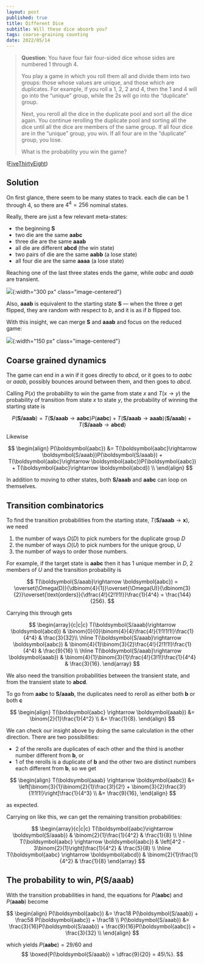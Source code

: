 ```yaml
---
layout: post
published: true
title: Different Dice
subtitle: Will these dice absorb you?
tags: coarse-graining counting
date: 2022/05/14
---
```


>**Question**: You have four fair four-sided dice whose sides are numbered 1 through 4.
>
>You play a game in which you roll them all and divide them into two groups: those whose values are unique, and those which are duplicates. For example, if you roll a 1, 2, 2 and 4, then the 1 and 4 will go into the “unique” group, while the 2s will go into the “duplicate” group.
>
>Next, you reroll all the dice in the duplicate pool and sort all the dice again. You continue rerolling the duplicate pool and sorting all the dice until all the dice are members of the same group. If all four dice are in the “unique” group, you win. If all four are in the “duplicate” group, you lose.
>
>What is the probability you win the game?

<!--more-->

([FiveThirtyEight](https://fivethirtyeight.com/features/its-elementary-my-dear-riddler/))

## Solution

On first glance, there seem to be many states to track. each die can be $1$ through $4,$ so there are $4^4 = 256$ nominal states. 

Really, there are just a few relevant meta-states:
- the beginning $\boldsymbol{S}$
- two die are the same $\boldsymbol{aabc}$ 
- three die are the same $\boldsymbol{aaab}$ 
- all die are different $\boldsymbol{abcd}$ (the win state)
- two pairs of die are the same $\boldsymbol{aabb}$ (a lose state)
- all four die are the same $\boldsymbol{aaaa}$ (a lose state)

Reaching one of the last three states ends the game, while $aabc$ and $aaab$ are transient. 

![](/img/2022-05-14-different-dice-graph.png){:width="300 px" class="image-centered"}

Also, $\boldsymbol{aaab}$ is equivalent to the starting state $\boldsymbol{S}$ — when the three $a$ get flipped, they are random with respect to $b,$ and it is as if $b$ flipped too.

With this insight, we can merge $\boldsymbol{S}$ and $\boldsymbol{aaab}$ and focus on the reduced game:

![](/img/2022-05-14-different-dice-reduced.png){:width="150 px" class="image-centered"}

## Coarse grained dynamics

The game can end in a win if it goes directly to $abcd,$ or it goes to to $aabc$ or $aaab$, possibly bounces around between them, and then goes to $abcd.$ 

Calling $P(x)$ the probability to win the game from state $x$ and $T(x\rightarrow y)$ the probability of transition from state $x$ to state $y$, the probability of winning the starting state is

$$
  P(\boldsymbol{S/aaab}) =  T(\boldsymbol{S/aaab}\rightarrow \boldsymbol{aabc})P(\boldsymbol{aabc}) + T(\boldsymbol{S/aaab}\rightarrow \boldsymbol{aaab})(\boldsymbol{S/aaab}) + T(\boldsymbol{S/aaab}\rightarrow \boldsymbol{abcd})
$$

Likewise

$$
    \begin{align}
      P(\boldsymbol{aabc}) &= T(\boldsymbol{aabc}\rightarrow \boldsymbol{S/aaab})P(\boldsymbol{S/aaab}) + T(\boldsymbol{aabc}\rightarrow \boldsymbol{aabc})P(\boldsymbol{aabc}) + T(\boldsymbol{aabc}\rightarrow \boldsymbol{abcd}) \\
    \end{align}
$$

In addition to moving to other states, both $\boldsymbol{S/aaab}$ and $\boldsymbol{aabc}$ can loop on themselves.

## Transition combinatorics

To find the transition probabilities from the starting state, $T(\boldsymbol{S/aaab}\rightarrow \boldsymbol{x}),$ we need

1. the number of ways $\Omega(D)$ to pick numbers for the duplicate group $D$
2. the number of ways $\Omega(U)$ to pick numbers for the unique group, $U$
3. the number of ways to order those numbers.

For example, if the target state is $\boldsymbol{aabc}$ then it has $1$ unique member in $D,$ $2$ members of $U$ and the transition probability is

$$
  T(\boldsymbol{S/aaab}\rightarrow \boldsymbol{aabc}) = \overset{\Omega(D)}{\dbinom{4}{1}}\overset{\Omega(U)}{\dbinom{3}{2}}\overset{\text{orders}}{\dfrac{4!}{2!1!1!}}\frac{1}{4^4} = \frac{144}{256}.
$$

Carrying this through gets

$$
  \begin{array}{c|c|c}
    T(\boldsymbol{S/aaab}\rightarrow \boldsymbol{abcd}) & \binom{0}{0}\binom{4}{4}\frac{4!}{1!1!1!1!}\frac{1}{4^4} & \frac{3}{32}\\ \hline
    T(\boldsymbol{S/aaab}\rightarrow \boldsymbol{aabc}) & \binom{4}{1}\binom{3}{2}\frac{4!}{2!1!1!}\frac{1}{4^4} & \frac{9}{16} \\ \hline
    T(\boldsymbol{S/aaab}\rightarrow \boldsymbol{aaab}) & \binom{4}{1}\binom{3}{1}\frac{4!}{3!1!}\frac{1}{4^4} & \frac{3}{16}.
  \end{array} 
$$

We also need the transition probabilities between the transient state, and from the transient state to $\boldsymbol{abcd}.$

To go from $\boldsymbol{aabc}$ to $\boldsymbol{S/aaab},$ the duplicates need to reroll as either both $\boldsymbol{b}$ or both $\boldsymbol{c}$ 

$$
  \begin{align}
    T(\boldsymbol{aabc} \rightarrow \boldsymbol{aaab}) &= \binom{2}{1}\frac{1}{4^2} \\
    &= \frac{1}{8}.
  \end{align}
$$

We can check our insight above by doing the same calculation in the other direction. There are two possibilities: 
- $2$ of the rerolls are duplicates of each other and the third is another number different from $\boldsymbol{b},$ or 
- $1$ of the rerolls is a duplicate of $\boldsymbol{b}$ and the other two are distinct numbers each different from $\boldsymbol{b},$ so we get

$$
  \begin{align}
    T(\boldsymbol{aaab} \rightarrow \boldsymbol{aabc}) &= \left[\binom{3}{1}\binom{2}{1}\frac{3!}{2!} + \binom{3}{2}\frac{3!}{1!1!1!}\right]\frac{1}{4^3} \\
      &= \frac{9}{16},
  \end{align}
$$

as expected.

Carrying on like this, we can get the remaining transition probabilities:

$$
  \begin{array}{c|c|c}
    T(\boldsymbol{aabc}\rightarrow \boldsymbol{S/aaab}) & \binom{2}{1}\frac{1}{4^2} & \frac{1}{8} \\ \hline
    T(\boldsymbol{aabc} \rightarrow \boldsymbol{aabc}) & \left[4^2 - 3\binom{2}{1}\right]\frac{1}{4^2} & \frac{5}{8} \\ \hline
    T(\boldsymbol{aabc} \rightarrow \boldsymbol{abcd}) & \binom{2}{1}\frac{1}{4^2} & \frac{1}{8}
  \end{array} 
$$


<!--     T(\boldsymbol{aaab}\rightarrow \boldsymbol{aabc}) & \left[\binom{3}{1}\binom{2}{1}\frac{3!}{2!1!} + \binom{3}{2}\frac{3!}{1!1!1!}\right]\frac{1}{4^3} &  \frac{36}{64} \\ \hline
    T(\boldsymbol{aaab} \rightarrow \boldsymbol{aaab}) & \left[\binom{3}{1} + \binom{3}{1}\frac{3!}{2!1!}\right]\frac{1}{4^3} & \frac{12}{64} \\ \hline --         T(\boldsymbol{aaab} \rightarrow \boldsymbol{abcd}) & \frac{3!}{1!1!1!}\frac{1}{4^3} & \frac{6}{64} -->

## The probability to win, $P(\boldsymbol{S/aaab})$

With the transition probabilities in hand, the equations for $P(\boldsymbol{aabc})$ and $P(\boldsymbol{aaab})$ become 

$$
  \begin{align}
    P(\boldsymbol{aabc}) &= \frac18 P(\boldsymbol{S/aaab}) + \frac58 P(\boldsymbol{aabc}) + \frac18 \\
    P(\boldsymbol{S/aaab}) &= \frac{3}{16}P(\boldsymbol{S/aaab}) + \frac{9}{16}P(\boldsymbol{aabc}) + \frac{3}{32} \\
   \end{align}
 $$

which yields $P(\boldsymbol{aabc})= 29/60$ and
$$
  \boxed{P(\boldsymbol{S/aaab}) = \dfrac{9}{20} = 45\%}.
$$

<br>
